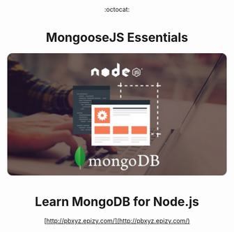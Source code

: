 <div align="center">

:octocat:

# MongooseJS Essentials

<img src="MongooseJS.png" alt="MongooseJS.png" width="550"/>

# Learn MongoDB for Node.js

<!-- ## -- ToDo --

tsconfig

README

001

002 -->

[http://pbxyz.epizy.com/](http://pbxyz.epizy.com/)

</div>
